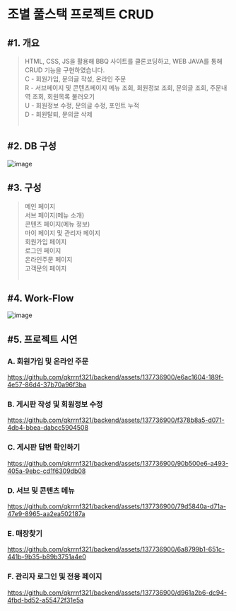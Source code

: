 

<h1>조별 풀스택 프로젝트 CRUD</h1>

<h2>#1. 개요</h2>

> HTML, CSS, JS을 활용해 BBQ 사이트를 클론코딩하고, WEB JAVA를 통해 CRUD 기능을 구현하였습니다.<br>
> C - 회원가입, 문의글 작성, 온라인 주문<br>
> R - 서브페이지 및 콘텐츠페이지 메뉴 조회, 회원정보 조회, 문의글 조회, 주문내역 조회, 회원목록 불러오기<br>
> U - 회원정보 수정, 문의글 수정, 포인트 누적<br>
> D - 회원탈퇴, 문의글 삭제
<br><br>


<h2>#2. DB 구성</h2>

![image](https://github.com/qkrrnf321/backend/assets/137736900/d29f3b08-c9e0-4397-acbb-2e0a1a71746e)

<h2>#3. 구성</h2>

> 메인 페이지<br>
> 서브 페이지(메뉴 소개)<br>
> 콘텐츠 페이지(메뉴 정보)<br>
> 마이 페이지 및 관리자 페이지<br>
> 회원가입 페이지<br>
> 로그인 페이지<br>
> 온라인주문 페이지<br>
> 고객문의 페이지
<br><br>


<h2>#4. Work-Flow</h2>

![image](https://github.com/qkrrnf321/backend/assets/137736900/aa619e81-e3fa-4875-98cf-b78f45a84a15)


<h2>#5. 프로젝트 시연</h2>

  <h3>A. 회원가입 및 온라인 주문</h3>

 https://github.com/qkrrnf321/backend/assets/137736900/e6ac1604-189f-4e57-86d4-37b70a96f3ba

  <h3>B. 게시판 작성 및 회원정보 수정</h3>

  https://github.com/qkrrnf321/backend/assets/137736900/f378b8a5-d071-4db4-bbea-dabcc5904508

  <h3>C. 게시판 답변 확인하기</h3>

https://github.com/qkrrnf321/backend/assets/137736900/90b500e6-a493-405a-9ebc-cd1f6309db08

  <h3>D. 서브 및 콘텐츠 메뉴</h3>

https://github.com/qkrrnf321/backend/assets/137736900/79d5840a-d71a-47e9-8965-aa2ea502187a

  <h3>E. 매장찾기</h3>

https://github.com/qkrrnf321/backend/assets/137736900/6a8799b1-651c-441b-9b35-b89b3751a4e0

  <h3>F. 관리자 로그인 및 전용 페이지</h3>

 
https://github.com/qkrrnf321/backend/assets/137736900/d961a2b6-dc94-4fbd-bd52-a55472f31e5a



